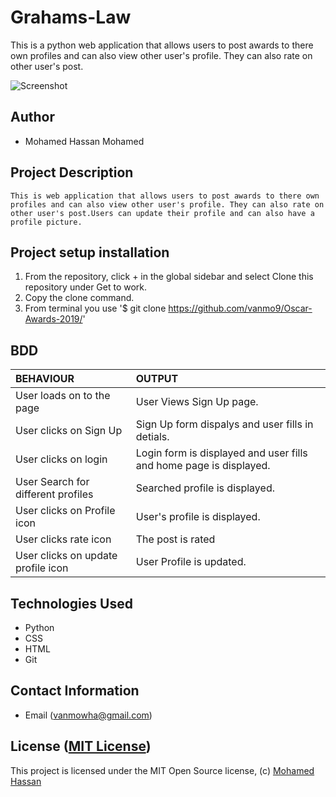 # Grahams-Law

This is a python web application that allows users to post awards to there own profiles and can also view other user's profile. They can also rate on other user's post. 


![Screenshot](readme.png)

## Author 

*   Mohamed Hassan Mohamed

## Project Description

    This is web application that allows users to post awards to there own profiles and can also view other user's profile. They can also rate on other user's post.Users can update their profile and can also have a profile picture.
## Project setup  installation

1.  From the repository, click + in the global sidebar and select Clone this repository under Get to work.
2.  Copy the clone command.
3.  From terminal you use
    '$ git clone <https://github.com/vanmo9/Oscar-Awards-2019/>'

   
## BDD  
 
| BEHAVIOUR | OUTPUT|
|:------------------|:-----------|
| User loads on to the page  |  User Views Sign Up page. |
| User clicks on Sign Up  | Sign Up form dispalys and user fills in detials. |
| User clicks on login  | Login form is displayed and user fills and home page is displayed.  | 
| User Search for different profiles | Searched profile is displayed. |
| User clicks on Profile icon  |  User's profile is displayed. |
| User clicks rate icon  |  The post is rated |
| User clicks on update profile icon  |  User Profile is updated. | 


## Technologies Used 

* Python
* CSS
* HTML
* Git  


## Contact Information  

* Email (vanmowha@gmail.com) 


## License ([MIT License]( ))
This project is licensed under the MIT Open Source license, (c) [Mohamed Hassan]( )